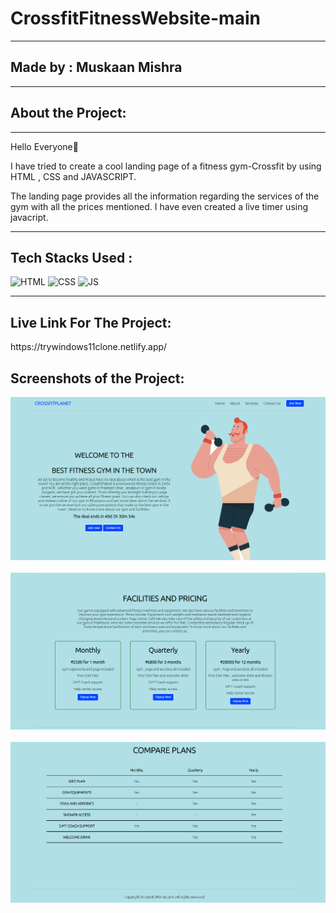 # CrossfitFitnessWebsite-main
<hr>
<h2>Made by : Muskaan Mishra</h2>
<hr>
<h2>About the Project:</h2> 
<hr>

<p>Hello Everyone👋</p>
<p> I have tried to create a cool landing page of a fitness gym-Crossfit by using HTML , CSS and JAVASCRIPT.</p>
<p>The landing page provides all the information regarding the services of the gym with all the prices mentioned. I have even created a live timer using javacript.</p>

<hr>


## Tech Stacks Used :


![HTML](https://img.shields.io/badge/html5%20-%23E34F26.svg?&style=for-the-badge&logo=html5&logoColor=white)
![CSS](https://img.shields.io/badge/css3%20-%231572B6.svg?&style=for-the-badge&logo=css3&logoColor=white)
![JS](https://img.shields.io/badge/javascript%20-%23323330.svg?&style=for-the-badge&logo=javascript&logoColor=%23F7DF1E)

<hr>

<h2>Live Link For The Project:</h2>
<p>https://trywindows11clone.netlify.app/</p>

<h2>Screenshots of the Project:</h2>

<img src="./Assets/A.png" />
<br>
<br>

<img src="./Assets/B.png" />
<br>
<br>

<img src="./Assets/C.png" />
<br>
<br>

